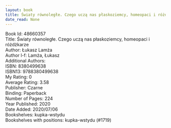 ```yaml
---
layout: book
title: Światy równoległe. Czego uczą nas płaskoziemcy, homeopaci i różdżkarze
date_read: None
---
```


Book Id: 48660357<br />
Title: Światy równoległe. Czego uczą nas płaskoziemcy, homeopaci i różdżkarze<br />
Author: Łukasz Lamża<br />
Author l-f: Lamża, Łukasz<br />
Additional Authors: <br />
ISBN: 8380499638<br />
ISBN13: 9788380499638<br />
My Rating: 0<br />
Average Rating: 3.58<br />
Publisher: Czarne<br />
Binding: Paperback<br />
Number of Pages: 224<br />
Year Published: 2020<br />
Date Added: 2020/07/06<br />
Bookshelves: kupka-wstydu<br />
Bookshelves with positions: kupka-wstydu (#1719)<br />

